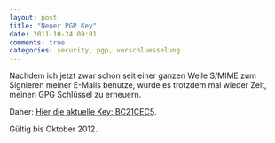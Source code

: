 ```yaml
---
layout: post
title: "Neuer PGP Key"
date: 2011-10-24 09:01
comments: true
categories: security, pgp, verschluesselung
---
```

Nachdem ich jetzt zwar schon seit einer ganzen Weile S/MIME zum Signieren meiner
E-Mails benutze, wurde es trotzdem mal wieder Zeit, meinen GPG Schlüssel zu erneuern.

Daher: [Hier die aktuelle Key: BC21CEC5](http://pgp.mit.edu:11371/pks/lookup?op=vindex&search=0x7406AC3EBC21CEC5). 

Gültig bis Oktober 2012.

